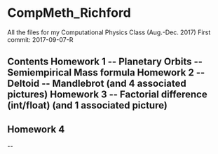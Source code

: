 # CompMeth_Richford
All the files for my Computational Physics Class (Aug.-Dec. 2017)
First commit: 2017-09-07-R

Contents
Homework 1
-- Planetary Orbits
-- Semiempirical Mass formula
Homework 2
-- Deltoid
-- Mandlebrot (and 4 associated pictures)
Homework 3
-- Factorial difference (int/float) (and 1 associated picture)
-- 
Homework 4
--
--

